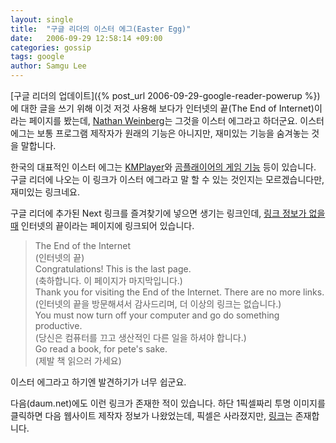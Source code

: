 ```yaml
---
layout: single
title:  "구글 리더의 이스터 에그(Easter Egg)"
date:   2006-09-29 12:58:14 +09:00
categories: gossip
tags: google
author: Samgu Lee
---
```

[구글 리더의 업데이트]({% post_url 2006-09-29-google-reader-powerup %})에 대한 글을 쓰기 위해 이것 저것 사용해 보다가 인터넷의 끝(The End of Internet)이라는 페이지를 봤는데, [Nathan Weinberg](http://google.blognewschannel.com/index.php/archives/2006/09/29/google-reader-easter-egg/)는 그것을 이스터 에그라고 하더군요. 이스터 에그는 보통 프로그램 제작자가 원래의 기능은 아니지만, 재미있는 기능을 숨겨놓는 것을 말합니다.

한국의 대표적인 이스터 에그는 [KMPlayer](http://raonsky.com/tt/314)와 [곰플래이어의 게임 기능](http://monmorn.egloos.com/184874) 등이 있습니다. 구글 리더에 나오는 이 링크가 이스터 에그라고 말 할 수 있는 것인지는 모르겠습니다만, 재미있는 링크네요.

구글 리더에 추가된 Next 링크를 즐겨찾기에 넣으면 생기는 링크인데, [링크 정보가 없을 때](http://www.google.com/reader/next?go=noitems) 인터넷의 끝이라는 페이지에 링크되어 있습니다.

> The End of the Internet  
> (인터넷의 끝)  
> Congratulations! This is the last page.  
> (축하합니다. 이 페이지가 마지막입니다.)  
> Thank you for visiting the End of the Internet. There are no more links.  
> (인터넷의 끝을 방문해셔서 감사드리며, 더 이상의 링크는 없습니다.)  
> You must now turn off your computer and go do something productive.  
> (당신은 컴퓨터를 끄고 생산적인 다른 일을 하셔야 합니다.)  
> Go read a book, for pete's sake.  
> (제발 책 읽으러 가세요)

이스터 에그라고 하기엔 발견하기가 너무 쉽군요.

다음(daum.net)에도 이런 링크가 존재한 적이 있습니다. 하단 1픽셀짜리 투명 이미지를 클릭하면 다음 웹사이트 제작자 정보가 나왔었는데, 픽셀은 사라졌지만, [링크](http://www.daum.net/doc/credit.html)는 존재합니다.
